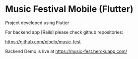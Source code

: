 # Music Festival Mobile (Flutter)

Project developed using Flutter


For backend app [Rails] please check github repositories:

https://github.com/pjbelo/music-fest

Backend Demo is live at https://music-fest.herokuapp.com/


